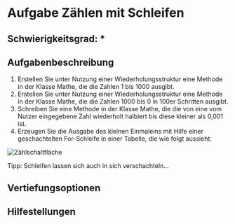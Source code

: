# Aufgabe Zählen mit Schleifen

## Schwierigkeitsgrad: *

## Aufgabenbeschreibung
1.	Erstellen Sie unter Nutzung einer Wiederholungsstruktur eine Methode in der Klasse Mathe, die die Zahlen 1 bis 1000 ausgibt.
2.	Erstellen Sie unter Nutzung einer Wiederholungsstruktur eine Methode in der Klasse Mathe, die die Zahlen 1000 bis 0 in 100er Schritten ausgibt.
3.	Schreiben Sie eine Methode in der Klasse Mathe, die die von eine vom Nutzer eingegebene Zahl wiederholt halbiert bis diese kleiner als 0,001 ist.
4.	Erzeugen Sie die Ausgabe des kleinen Einmaleins mit Hilfe einer geschachtelten For-Schleife in einer Tabelle, die wie folgt aussieht: 


![Zählschaltfläche](https://github.com/KlaraOppenheimerSchule/Einfuehrung_Programmieren_Uebungen/blob/8b775cf95983694fcc616b8c9272a76033be50e7/Modul%20Programmverzweigungen/%C3%9Cbungsaufgabe%20LKW_Maut/LKW_Mauttabelle.png)

Tipp: Schleifen lassen sich auch in sich verschachteln… 


## Vertiefungsoptionen


## Hilfestellungen